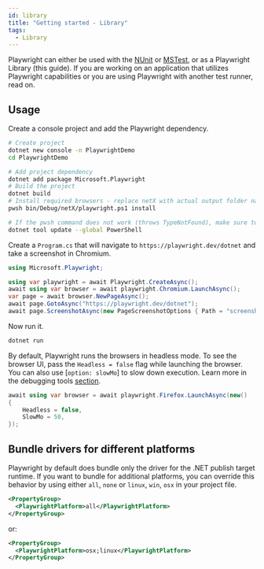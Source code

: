 ```yaml
---
id: library
title: "Getting started - Library"
tags:
  - Library
---
```


Playwright can either be used with the [NUnit](./test-runners.md#nunit) or [MSTest](./test-runners.md#mstest), or as a Playwright Library (this guide). If you are working on an application that utilizes Playwright capabilities or you are using Playwright with another test runner, read on.

## Usage

Create a console project and add the Playwright dependency.

```bash
# Create project
dotnet new console -n PlaywrightDemo
cd PlaywrightDemo

# Add project dependency
dotnet add package Microsoft.Playwright
# Build the project
dotnet build
# Install required browsers - replace netX with actual output folder name, e.g. net6.0.
pwsh bin/Debug/netX/playwright.ps1 install

# If the pwsh command does not work (throws TypeNotFound), make sure to use an up-to-date version of PowerShell.
dotnet tool update --global PowerShell
```

Create a `Program.cs` that will navigate to `https://playwright.dev/dotnet` and take a screenshot in Chromium.

```csharp
using Microsoft.Playwright;

using var playwright = await Playwright.CreateAsync();
await using var browser = await playwright.Chromium.LaunchAsync();
var page = await browser.NewPageAsync();
await page.GotoAsync("https://playwright.dev/dotnet");
await page.ScreenshotAsync(new PageScreenshotOptions { Path = "screenshot.png" });
```

Now run it.

```bash
dotnet run
```

By default, Playwright runs the browsers in headless mode. To see the browser UI, pass the `Headless = false` flag while launching the browser. You can also use [`option: slowMo`] to slow down execution. Learn more in the debugging tools [section](./debug.md).

```csharp
await using var browser = await playwright.Firefox.LaunchAsync(new()
{
    Headless = false,
    SlowMo = 50,
});
```

## Bundle drivers for different platforms

Playwright by default does bundle only the driver for the .NET publish target runtime. If you want to bundle for additional platforms, you can
override this behavior by using either `all`, `none` or `linux`, `win`, `osx` in your project file.

```xml
<PropertyGroup>
  <PlaywrightPlatform>all</PlaywrightPlatform>
</PropertyGroup>
```

or:

```xml
<PropertyGroup>
  <PlaywrightPlatform>osx;linux</PlaywrightPlatform>
</PropertyGroup>
```
